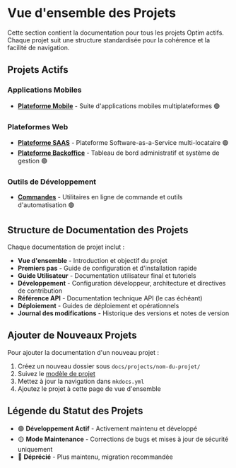 # Vue d'ensemble des Projets

Cette section contient la documentation pour tous les projets Optim actifs. Chaque projet suit une structure standardisée pour la cohérence et la facilité de navigation.

## Projets Actifs

### Applications Mobiles

- **[Plateforme Mobile](mobile/index.md)** - Suite d'applications mobiles multiplateformes 🟢

### Plateformes Web

- **[Plateforme SAAS](saas/index.md)** - Plateforme Software-as-a-Service multi-locataire 🟢
- **[Plateforme Backoffice](backoffice/index.md)** - Tableau de bord administratif et système de gestion 🟢

### Outils de Développement

- **[Commandes](commands/index.md)** - Utilitaires en ligne de commande et outils d'automatisation 🟢

## Structure de Documentation des Projets

Chaque documentation de projet inclut :

- **Vue d'ensemble** - Introduction et objectif du projet
- **Premiers pas** - Guide de configuration et d'installation rapide
- **Guide Utilisateur** - Documentation utilisateur final et tutoriels
- **Développement** - Configuration développeur, architecture et directives de contribution
- **Référence API** - Documentation technique API (le cas échéant)
- **Déploiement** - Guides de déploiement et opérationnels
- **Journal des modifications** - Historique des versions et notes de version

## Ajouter de Nouveaux Projets

Pour ajouter la documentation d'un nouveau projet :

1. Créez un nouveau dossier sous `docs/projects/nom-du-projet/`
2. Suivez le [modèle de projet](../templates/project-template.md)
3. Mettez à jour la navigation dans `mkdocs.yml`
4. Ajoutez le projet à cette page de vue d'ensemble

## Légende du Statut des Projets

- 🟢 **Développement Actif** - Activement maintenu et développé
- 🟡 **Mode Maintenance** - Corrections de bugs et mises à jour de sécurité uniquement
- 🔴 **Déprécié** - Plus maintenu, migration recommandée
